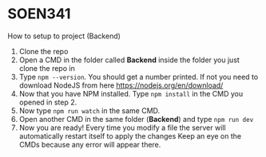 # SOEN341

How to setup to project (Backend)

1. Clone the repo
2. Open a CMD in the folder called <b>Backend</b> inside the folder you just clone the repo in
3. Type <code>npm --version</code>. You should get a number printed. If not you need to download
   NodeJS from here https://nodejs.org/en/download/
4. Now that you have NPM installed. Type <code>npm install</code> in the CMD you opened in step 2.
5. Now type <code>npm run watch</code> in the same CMD.
6. Open another CMD in the same folder (<b>Backend</b>) and type <code>npm run dev</code>
7. Now you are ready! Every time you modify a file the server will automatically restart itself to apply the changes
   Keep an eye on the CMDs because any error will appear there.
